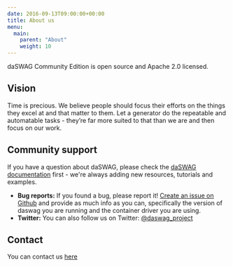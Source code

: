 ```yaml
---
date: 2016-09-13T09:00:00+00:00
title: About us
menu:
  main:
    parent: "About"
    weight: 10
---
```


daSWAG Community Edition is open source and Apache 2.0 licensed.

## Vision
Time is precious. We believe people should focus their efforts on the things they excel at and that matter to them. Let
a generator do the repeatable and automatable tasks - they’re far more suited to that than we are and then focus on our work.

## Community support
If you have a question about daSWAG, please check the [daSWAG documentation](/documentation/using-daswag) first  - we're always adding new resources, tutorials and examples.

* **Bug reports:** If you found a bug, please report it! [Create an issue on Github](https://github.com/daswag/daswag-website/issues) and provide as much info as you can, specifically the version of daswag you are running and the container driver you are using.
* **Twitter:** You can also follow us on Twitter: [@daswag_project](https://twitter.com/daswag_project)

## Contact
You can contact us [here](/about/contact/)